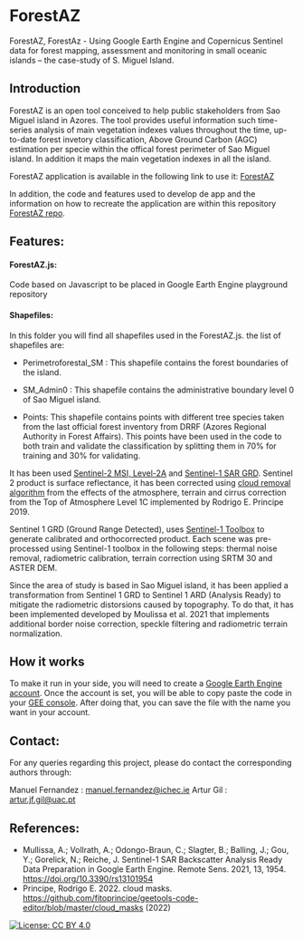 # ForestAZ
ForestAZ, ForestAz - Using Google Earth Engine and Copernicus Sentinel data for forest mapping, assessment and monitoring in small oceanic islands – the case-study of S. Miguel Island.

## Introduction
ForestAZ is an open tool conceived to help public stakeholders from Sao Miguel island in Azores. The tool provides useful information such time-series analysis of main vegetation indexes values throughout the time, up-to-date forest invetory classification, Above Ground Carbon (AGC) estimation per specie within the offical forest perimeter of Sao Miguel island. In addition it maps the main vegetation indexes in all the island. 

ForestAZ application is available in the following link to use it: [ForestAZ](https://manuferu.users.earthengine.app/view/forestaz)

In addition, the code and features used to develop de app and the information on how to recreate the application are within this repository [ForestAZ repo](https://github.com/Manuferu/ForestAZ).

## Features:

#### ForestAZ.js:
 Code based on Javascript to be placed in Google Earth Engine playground repository
#### Shapefiles:
 In this folder you will find all shapefiles used in the ForestAZ.js.
 the list of shapefiles are:
 - Perimetroforestal_SM : This shapefile contains the forest boundaries of the island.

 - SM_Admin0 : This shapefile contains the administrative boundary level 0 of Sao Miguel island.

 - Points: This shapefile contains points with different tree species taken from the last official forest inventory from DRRF (Azores Regional Authority in Forest Affairs). This points have been used in the code to both train and validate the classification by splitting them in 70% for training and 30% for validating.

It has been used [Sentinel-2 MSI, Level-2A](https://developers.google.com/earth-engine/datasets/catalog/COPERNICUS_S2_SR) and [Sentinel-1 SAR GRD](https://developers.google.com/earth-engine/datasets/catalog/COPERNICUS_S1_GRD?hl=en). Sentinel 2 product is surface reflectance, it has been corrected using [cloud removal algorithm](https://github.com/fitoprincipe/geetools-code-editor) from the effects of the atmosphere, terrain and cirrus correction from the Top of Atmosphere Level 1C implemented by Rodrigo E. Principe 2019.

Sentinel 1 GRD (Ground Range Detected), uses [Sentinel-1 Toolbox](https://elib.dlr.de/89926/) to generate calibrated and orthocorrected product. Each scene was pre-processed using Sentinel-1 toolbox in the following steps: thermal noise removal, radiometric calibration, terrain correction using SRTM 30 and ASTER DEM.

Since the area of study is based in Sao Miguel island, it has been applied a transformation from Sentinel 1 GRD to Sentinel 1 ARD (Analysis Ready) to mitigate the radiometric distorsions caused by topography. To do that, it has been implemented developed by Moulissa et al. 2021 that implements additional border noise correction, speckle filtering  and radiometric terrain normalization.

## How it works

To make it run in your side, you will need to create a [Google Earth Engine account](https://developers.google.com/earth-engine). Once the account is set, you will be able to copy paste the code in your [GEE console](https://code.earthengine.google.com/). After doing that, you can save the file with the name you want in your account.

## Contact:

 For any queries regarding this project, please do contact the corresponding authors through:

 Manuel Fernandez : manuel.fernandez@ichec.ie
 Artur Gil : artur.jf.gil@uac.pt 

## References:

- Mullissa, A.; Vollrath, A.; Odongo-Braun, C.; Slagter, B.; Balling, J.; Gou, Y.; Gorelick, N.; Reiche, J. Sentinel-1 SAR Backscatter Analysis Ready Data Preparation in Google Earth Engine. Remote Sens. 2021, 13, 1954. https://doi.org/10.3390/rs13101954
- Principe, Rodrigo E. 2022. cloud masks. https://github.com/fitoprincipe/geetools-code-editor/blob/master/cloud_masks (2022)


[![License: CC BY 4.0](https://img.shields.io/badge/License-CC%20BY%204.0-lightgrey.svg)](https://creativecommons.org/licenses/by/4.0/)
